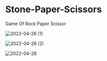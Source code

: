 # Stone-Paper-Scissors

Game Of Rock Paper Scissor

![2022-04-28 (1)](https://user-images.githubusercontent.com/63943167/165689029-703d89c9-a101-4043-876b-42835032cf85.png)

![2022-04-28 (2)](https://user-images.githubusercontent.com/63943167/165689034-3514f8d0-fc55-4b0f-a817-0c5f58d30cea.png)

![2022-04-28](https://user-images.githubusercontent.com/63943167/165689037-8c3adf7c-0708-4fb3-87ac-1a4123f034f1.png)

